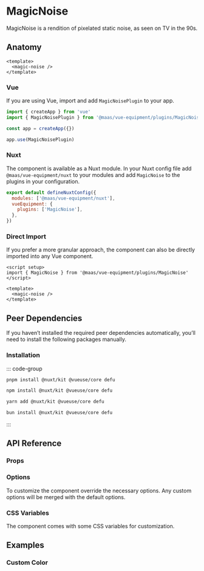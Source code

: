 # MagicNoise

MagicNoise is a rendition of pixelated static noise, as seen on TV in the 90s.

<ComponentPreview src="./demo/DefaultDemo.vue" />

<!--@include: @/apps/docs/src/content/snippets/overview.md-->

## Anatomy

```vue
<template>
  <magic-noise />
</template>
```

<!--@include: @/apps/docs/src/content/snippets/installation.md-->

### Vue

If you are using Vue, import and add `MagicNoisePlugin` to your app.

```js
import { createApp } from 'vue'
import { MagicNoisePlugin } from '@maas/vue-equipment/plugins/MagicNoise'

const app = createApp({})

app.use(MagicNoisePlugin)
```

### Nuxt

The component is available as a Nuxt module. In your Nuxt config file add `@maas/vue-equipment/nuxt` to your modules and add `MagicNoise` to the plugins in your configuration.

```js
export default defineNuxtConfig({
  modules: ['@maas/vue-equipment/nuxt'],
  vueEquipment: {
    plugins: ['MagicNoise'],
  },
})
```

### Direct Import

If you prefer a more granular approach, the component can also be directly imported into any Vue component.

```vue
<script setup>
import { MagicNoise } from '@maas/vue-equipment/plugins/MagicNoise'
</script>

<template>
  <magic-noise />
</template>
```

## Peer Dependencies

If you haven’t installed the required peer dependencies automatically, you’ll need to install the following packages manually.

<ProseTable
  :columns="[
    { label: 'Package'},
  ]"
  :rows="[
    {
      items: [
        {
          label: '[@nuxt/kit](https://www.npmjs.com/package/@nuxt/kit)'
        }
      ]
    },
    {
      items: [
        {
          label: '[@vueuse/core](https://www.npmjs.com/package/@vueuse/core)'
        }
      ]
    },
    {
      items: [
        {
          label: '[defu](https://www.npmjs.com/package/defu)'
        }
      ]
    }
  ]"
/>

### Installation

::: code-group

```sh [pnpm]
pnpm install @nuxt/kit @vueuse/core defu
```

```sh [npm]
npm install @nuxt/kit @vueuse/core defu
```

```sh [yarn]
yarn add @nuxt/kit @vueuse/core defu
```

```sh [bun]
bun install @nuxt/kit @vueuse/core defu
```

:::

## API Reference

### Props

<ProseTable
  :columns="[
    { label: 'Prop' },
    { label: 'Type' },
    { label: 'Required' }
  ]"
  :rows="[
    {
      items: [
        {
          label: 'options',
          description: 'Refer to the [options table](#options) for details.'
        },
        {
          label: 'MagicNoiseOptions'
        },
        {
          label: 'false'
        }
      ]
    },
    {
      items: [
        {
          label: 'pause',
          description: 'Pause the noise animation.'
        },
        {
          label: 'boolean'
        },
        {
          label: 'false'
        }
      ]
    },
  ]"
/>

### Options

To customize the component override the necessary options. Any custom options will be merged with the default options.

<ProseTable
  :columns="[
    { label: 'Option' },
    { label: 'Type' },
    { label: 'Default' }
  ]"
  :rows="[
    {
      items: [
        {
          label: 'pixelSize',
          description: 'Update the pixel size.'
        },
        { 
          label: 'number'
        },
        { 
          label: '2'
        }
      ]
    },
    {
      items: [
        {
          label: 'tiles',
          description: 'For performance reasons, the component tiles the animation. To avoid artifacts, keep in mind the pixel size as well as the components dimensions when setting this option.'
        },
        { 
          label: 'number'
        },
        { 
          label: '32'
        }
      ]
    },
    {
      items: [
        {
          label: 'fps',
          description: 'Update the number of frames per second.'
        },
        { 
          label: 'number'
        },
        { 
          label: '12'
        }
      ]
    },
    {
      items: [
        {
          label: 'color',
          description: 'The foreground color of the noise. The background color can be changes with a [CSS variable](#css-variables).'
        },
        { 
          label: 'string'
        },
        { 
          label: 'white'
        }
      ]
    },
    {
      items: [
        {
          label: 'alpha',
          description: 'A boolean value indicating if the canvas should be drawn with a transparent backdrop. Setting this to true might slow rendering performance.'
        },
        { 
          label: 'boolean'
        },
        { 
          label: 'false'
        }
      ]
    },
    {
      items: [
        {
          label: 'alpha',
          description: 'Sets the [color space](https://developer.mozilla.org/en-US/docs/Web/API/HTMLCanvasElement/getContext#colorspace) of the noise.'
        },
        { 
          label: 'string',
          description: '\'srgb\' | \'muldisplay-p3tiple\''
        },
        { 
          label: 'srgb'
        }
      ]
    }
  ]"
/>

### CSS Variables

The component comes with some CSS variables for customization.

<ProseTable
  :columns="[
    { label: 'Variable' },
    { label: 'Default' }
  ]"
  :rows="[
    {
      items: [
        {
          label: '--magic-noise-background',
          description: 'Make sure to set `options.alpha` to `true`. Otherwise the background will not be visible.'
        },
        {
          label: '#000'
        }
      ]
    },
    {
      items: [
        {
          label: '--magic-noise-loading-background'
        },
        {
          label: '#000'
        }
      ]
    },
    {
      items: [
        {
          label: '--magic-noise-loading-transition'
        },
        {
          label: 'color 300ms ease, opacity 300ms ease'
        }
      ]
    }
  ]"
/>

## Examples

### Custom Color

<ComponentPreview src="./demo/CustomColorDemo.vue" />
